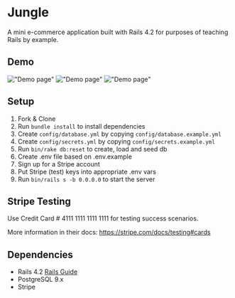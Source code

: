 # Jungle

A mini e-commerce application built with Rails 4.2 for purposes of teaching Rails by example.

## Demo
!["Demo page"](https://github.com/Thomassky28/jungle-rails/blob/master/build/3.gif?raw=true)
!["Demo page"](https://github.com/Thomassky28/jungle-rails/blob/master/build/4.gif?raw=true)
!["Demo page"](https://github.com/Thomassky28/jungle-rails/blob/master/build/5.gif?raw=true)

## Setup

1. Fork & Clone
2. Run `bundle install` to install dependencies
3. Create `config/database.yml` by copying `config/database.example.yml`
4. Create `config/secrets.yml` by copying `config/secrets.example.yml`
5. Run `bin/rake db:reset` to create, load and seed db
6. Create .env file based on .env.example
7. Sign up for a Stripe account
8. Put Stripe (test) keys into appropriate .env vars
9. Run `bin/rails s -b 0.0.0.0` to start the server

## Stripe Testing

Use Credit Card # 4111 1111 1111 1111 for testing success scenarios.

More information in their docs: <https://stripe.com/docs/testing#cards>

## Dependencies

* Rails 4.2 [Rails Guide](http://guides.rubyonrails.org/v4.2/)
* PostgreSQL 9.x
* Stripe
